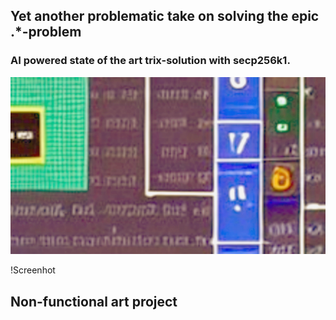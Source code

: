## Yet another problematic take on solving the epic .*-problem 
### AI powered state of the art trix-solution with secp256k1.

![screenshot](2.jpg)

!Screenhot[](...)

## Non-functional art project
